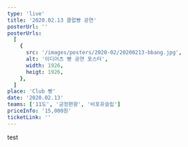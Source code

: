 ```yaml
---
type: 'live'
title: '2020.02.13 클럽빵 공연'
posterUrl: ''
posterUrls:
  [
    {
      src: '/images/posters/2020-02/20200213-bbang.jpg',
      alt: '이디어츠 빵 공연 포스터',
      width: 1926,
      heigt: 1926,
    },
  ]
place: 'Club 빵'
date: '2020.02.13'
teams: ['11도', '긍정편향', '비포유슬립']
priceInfo: '15,000원'
ticketLink: ''
---
```


test
